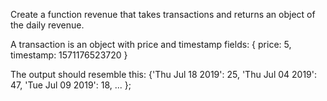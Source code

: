 Create a function revenue that takes transactions and returns an object of the daily revenue.

A transaction is an object with price and timestamp fields:
    { price: 5, timestamp: 1571176523720 }

The output should resemble this:
    {'Thu Jul 18 2019': 25,
    'Thu Jul 04 2019': 47,
    'Tue Jul 09 2019': 18,
    ...
    };